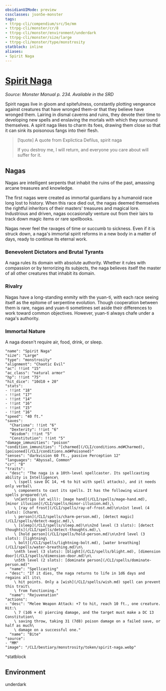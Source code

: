 ```yaml
---
obsidianUIMode: preview
cssclasses: json5e-monster
tags:
- ttrpg-cli/compendium/src/5e/mm
- ttrpg-cli/monster/cr/8
- ttrpg-cli/monster/environment/underdark
- ttrpg-cli/monster/size/large
- ttrpg-cli/monster/type/monstrosity
statblock: inline
aliases:
- Spirit Naga
---
```

# [Spirit Naga](CLI/bestiary/monstrosity/spirit-naga.md)
*Source: Monster Manual p. 234. Available in the <span title='Systems Reference Document (5.1)'>SRD</span>*  

Spirit nagas live in gloom and spitefulness, constantly plotting vengeance against creatures that have wronged them-or that they believe have wronged them. Lairing in dismal caverns and ruins, they devote their time to developing new spells and enslaving the mortals with which they surround themselves. A spirit naga likes to charm its foes, drawing them close so that it can sink its poisonous fangs into their flesh.

> [!quote] A quote from Explictica Defilus, spirit naga  
> 
> If you destroy me, I will return, and everyone you care about will suffer for it.

## Nagas

Nagas are intelligent serpents that inhabit the ruins of the past, amassing arcane treasures and knowledge.

The first nagas were created as immortal guardians by a humanoid race long lost to history. When this race died out, the nagas deemed themselves the rightful inheritors of their masters' treasures and magical lore. Industrious and driven, nagas occasionally venture out from their lairs to track down magic items or rare spellbooks.

Nagas never feel the ravages of time or succumb to sickness. Even if it is struck down, a naga's immortal spirit reforms in a new body in a matter of days, ready to continue its eternal work.

### Benevolent Dictators and Brutal Tyrants

A naga rules its domain with absolute authority. Whether it rules with compassion or by terrorizing its subjects, the naga believes itself the master of all other creatures that inhabit its domain.

### Rivalry

Nagas have a long-standing enmity with the yuan-ti, with each race seeing itself as the epitome of serpentine evolution. Though cooperation between them is rare, nagas and yuan-ti sometimes set aside their differences to work toward common objectives. However, yuan-ti always chafe under a naga's authority.

### Immortal Nature

A naga doesn't require air, food, drink, or sleep.

```statblock
"name": "Spirit Naga"
"size": "Large"
"type": "monstrosity"
"alignment": "Chaotic Evil"
"ac": !!int "15"
"ac_class": "natural armor"
"hp": !!int "75"
"hit_dice": "10d10 + 20"
"stats":
- !!int "18"
- !!int "17"
- !!int "14"
- !!int "16"
- !!int "15"
- !!int "16"
"speed": "40 ft."
"saves":
  "Charisma": !!int "6"
  "Dexterity": !!int "6"
  "Wisdom": !!int "5"
  "Constitution": !!int "5"
"damage_immunities": "poison"
"condition_immunities": "[charmed](/CLI/conditions.md#Charmed), [poisoned](/CLI/conditions.md#Poisoned)"
"senses": "darkvision 60 ft., passive Perception 12"
"languages": "Abyssal, Common"
"cr": "8"
"traits":
- "desc": "The naga is a 10th-level spellcaster. Its spellcasting ability is Intelligence\
    \ (spell save DC 14, +6 to hit with spell attacks), and it needs only verbal\
    \ components to cast its spells. It has the following wizard spells prepared:\n\
    \nCantrips (at will): [mage hand](/CLI/spells/mage-hand.md), [minor illusion](/CLI/spells/minor-illusion.md),\
    \ [ray of frost](/CLI/spells/ray-of-frost.md)\n\n1st level (4 slots): [charm\
    \ person](/CLI/spells/charm-person.md), [detect magic](/CLI/spells/detect-magic.md),\
    \ [sleep](/CLI/spells/sleep.md)\n\n2nd level (3 slots): [detect thoughts](/CLI/spells/detect-thoughts.md),\
    \ [hold person](/CLI/spells/hold-person.md)\n\n3rd level (3 slots): [lightning\
    \ bolt](/CLI/spells/lightning-bolt.md), [water breathing](/CLI/spells/water-breathing.md)\n\
    \n4th level (3 slots): [blight](/CLI/spells/blight.md), [dimension door](/CLI/spells/dimension-door.md)\n\
    \n5th level (2 slots): [dominate person](/CLI/spells/dominate-person.md)"
  "name": "Spellcasting"
- "desc": "If it dies, the naga returns to life in 1d6 days and regains all its\
    \ hit points. Only a [wish](/CLI/spells/wish.md) spell can prevent this trait\
    \ from functioning."
  "name": "Rejuvenation"
"actions":
- "desc": "Melee Weapon Attack: +7 to hit, reach 10 ft., one creature. Hit:\
    \ 7 (1d6 + 4) piercing damage, and the target must make a DC 13 Constitution\
    \ saving throw, taking 31 (7d8) poison damage on a failed save, or half as much\
    \ damage on a successful one."
  "name": "Bite"
"source":
- "MM"
"image": "/CLI/bestiary/monstrosity/token/spirit-naga.webp"
```
^statblock

## Environment

underdark